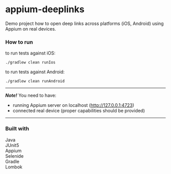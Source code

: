 # appium-deeplinks

Demo project how to open deep links across platforms (iOS, Android) using Appium on real devices.

### How to run
to run tests against iOS:
 
```./gradlew clean runIos```

to run tests against Android: 

```./gradlew clean runAndroid```

___
***Note!*** You need to have: 
- running Appium server on localhost (http://127.0.0.1:4723) 
- connected real device (proper capabilities should be provided)
___

### Built with
Java  
JUnit5  
Appium  
Selenide  
Gradle  
Lombok